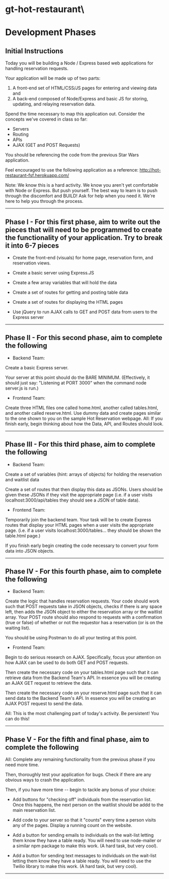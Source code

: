 # gt-hot-restaurant\

# Development Phases

## Initial Instructions

Today you will be building a Node / Express based web applications for handling reservation requests.

Your application will be made up of two parts: 
1) A front-end set of HTML/CSS/JS pages for entering and viewing data and 
2) A back-end composed of Node/Express and basic JS for storing, updating, and relaying reservation data.

Spend the time necessary to map this application out. Consider the concepts we've covered in class so far:

* Servers
* Routing
* APIs
* AJAX (GET and POST Requests)

You should be referencing the code from the previous Star Wars application.

Feel encouraged to use the following application as a reference: <http://hot-restaurant-fsf.herokuapp.com/>

Note: We know this is a hard activity. We know you aren't yet comfortable with Node or Express. But push yourself. The best way to learn is to push through the discomfort and BUILD! Ask for help when you need it. We're here to help you through the process.

---------------------


## Phase I - For this first phase, aim to write out the pieces that will need to be programmed to create the functionality of your application. Try to break it into 6-7 pieces

* Create the front-end (visuals) for home page, reservation form, and reservation views.

* Create a basic server using Express.JS

* Create a few array variables that will hold the data

* Create a set of routes for getting and posting table data

* Create a set of routes for displaying the HTML pages

* Use jQuery to run AJAX calls to GET and POST data from users to the Express server

---------------------


## Phase II - For this second phase, aim to complete the following

* Backend Team:

Create a basic Express server.

Your server at this point should do the BARE MINIMUM. (Effectively, it should just say: "Listening at PORT 3000" when the command node server.js is run.)

* Frontend Team:

Create three HTML files one called home.html, another called tables.html, and another called reserve.html. Use dummy data and create pages similar to the one shown to you on the sample Hot Reservation webpage.
All: If you finish early, begin thinking about how the Data, API, and Routes should look.

---------------------


## Phase III - For this third phase, aim to complete the following

* Backend Team:

Create a set of variables (hint: arrays of objects) for holding the reservation and waitlist data

Create a set of routes that then display this data as JSONs. Users should be given these JSONs if they visit the appropriate page (i.e. if a user visits localhost:3000/api/tables they should see a JSON of table data).

* Frontend Team:

Temporarily join the backend team. Your task will be to create Express routes that display your HTML pages when a user visits the appropriate page. (i.e. if a user visits localhost:3000/tables... they should be shown the table.html page.)

If you finish early begin creating the code necessary to convert your form data into JSON objects.

---------------------


## Phase IV - For this fourth phase, aim to complete the following

* Backend Team:

Create the logic that handles reservation requests. Your code should work such that POST requests take in JSON objects, checks if there is any space left, then adds the JSON object to either the reservation array or the waitlist array. Your POST route should also respond to requests with a confirmation (true or false) of whether or not the requestor has a reservation (or is on the waiting list).

You should be using Postman to do all your testing at this point.

* Frontend Team:

Begin to do serious research on AJAX. Specifically, focus your attention on how AJAX can be used to do both GET and POST requests.

Then create the necessary code on your tables.html page such that it can retrieve data from the Backend Team's API. In essence you will be creating an AJAX GET request to retrieve the data.

Then create the necessary code on your reserve.html page such that it can send data to the Backend Team's API. In essence you will be creating an AJAX POST request to send the data.

All: This is the most challenging part of today's activity. Be persistent! You can do this!

---------------------


## Phase V - For the fifth and final phase, aim to complete the following

All:
Complete any remaining functionality from the previous phase if you need more time.

Then, thoroughly test your application for bugs. Check if there are any obvious ways to crash the application.

Then, if you have more time -- begin to tackle any bonus of your choice:

* Add buttons for "checking off" individuals from the reservation list. Once this happens, the next person on the waitlist should be addd to the main reservation list.

* Add code to your server so that it "counts" every time a person visits any of the pages. Display a running count on the website.

* Add a button for sending emails to individuals on the wait-list letting them know they have a table ready. You will need to use node-mailer or a similar npm package to make this work. (A hard task, but very cool).

* Add a button for sending text messages to individuals on the wait-list letting them know they have a table ready. You will need to use the Twilio library to make this work. (A hard task, but very cool).

---------------------
